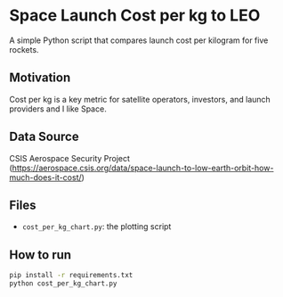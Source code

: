 # Space Launch Cost per kg to LEO

A simple Python script that compares launch cost per kilogram for five rockets.

## Motivation
Cost per kg is a key metric for satellite operators, investors, and launch providers and I like Space.

## Data Source
CSIS Aerospace Security Project  
(https://aerospace.csis.org/data/space-launch-to-low-earth-orbit-how-much-does-it-cost/)

## Files
- `cost_per_kg_chart.py`: the plotting script

## How to run
```bash
pip install -r requirements.txt
python cost_per_kg_chart.py
